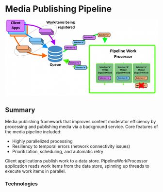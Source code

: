# Media Publishing Pipeline
<img src="../resources/pipelineworkprocessor.png" />

## Summary

Media publishing framework that improves content moderator efficiency by processing and publishing media via a background service.  Core features of the media pipeline included:

* Highly parallelized processing
* Resiliency to temporal errors (network connectivity issues)
* Prioritization, scheduling, and automatic retry

Client applications publish work to a data store.  PipelineWorkProcessor application reads work items from the data store, spinning up threads to execute work items in parallel.

### Technologies